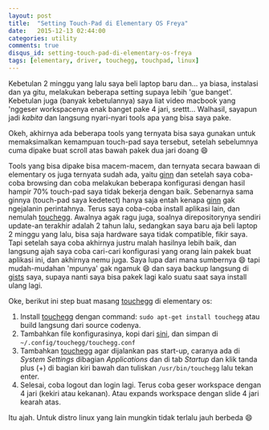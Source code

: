 ```yaml
---
layout: post
title:  "Setting Touch-Pad di Elementary OS Freya"
date:   2015-12-13 02:44:00
categories: utility
comments: true
disqus_id: setting-touch-pad-di-elementary-os-freya
tags: [elementary, driver, touchegg, touchpad, linux]
---
```


Kebetulan 2 minggu yang lalu saya beli laptop baru dan... ya biasa, instalasi
dan ya gitu, melakukan beberapa setting supaya lebih 'gue banget'. Kebetulan
juga (banyak kebetulannya) saya liat video macbook yang 'nggeser workspacenya
enak banget pake 4 jari, srettt... Walhasil, sayapun jadi _kabita_ dan
langsung nyari-nyari tools apa yang bisa saya pake.


Okeh, akhirnya ada beberapa tools yang ternyata bisa saya gunakan untuk
memaksimalkan kemampuan touch-pad saya tersebut, setelah sebelumnya cuma
dipake buat scroll atas bawah pakek dua jari doang :smile:


Tools yang bisa dipake bisa macem-macem, dan ternyata secara bawaan di
elementary os juga ternyata sudah ada, yaitu [ginn] dan setelah saya
coba-coba browsing dan coba melakukan beberapa konfigurasi dengan hasil
hampir 70% touch-pad saya tidak bekerja dengan baik. Sebenarnya sama ginnya
(touch-pad saya kedetect) hanya saja entah kenapa [ginn] gak ngejalanin
perintahnya. Terus saya coba-coba install aplikasi lain, dan nemulah
[touchegg]. Awalnya agak ragu juga, soalnya direpositorynya sendiri
update-an terakhir adalah 2 tahun lalu, sedangkan saya baru aja beli
laptop 2 minggu yang lalu, bisa saja hardware saya tidak compatible,
fikir saya. Tapi setelah saya coba akhirnya justru malah hasilnya lebih baik,
dan langsung ajah saya coba cari-cari konfigurasi yang orang lain pakek buat
aplikasi ini, dan akhirnya nemu juga. Saya lupa dari mana sumbernya :smile:
tapi mudah-mudahan 'mpunya' gak ngamuk :smile: dan saya backup langsung di
[gists] saya, supaya nanti saya bisa pakek lagi kalo suatu saat saya install
ulang lagi.


Oke, berikut ini step buat masang [touchegg] di elementary os:


1. Install [touchegg] dengan command: `sudo apt-get install touchegg` atau build
   langsung dari source codenya.
2. Tambahkan file konfigurasinya, kopi dari [sini], dan simpan di
   `~/.config/touchegg/touchegg.conf`
3. Tambahkan [touchegg] agar dijalankan pas start-up, caranya ada di
   _System Settings_ dibagian _Applications_ dan di tab _Startup_ dan klik
   tanda plus (+) di bagian kiri bawah dan tuliskan `/usr/bin/touchegg` lalu
   tekan enter.
4. Selesai, coba logout dan login lagi. Terus coba geser workspace dengan 4
   jari (kekiri atau kekanan). Atau expands workspace dengan slide 4 jari
   kearah atas.


Itu ajah. Untuk distro linux yang lain mungkin tidak terlalu jauh berbeda
:smile:


[touchegg]: https://github.com/JoseExposito/touchegg
[ginn]: https://launchpad.net/canonical-multitouch/ginn
[sini]: https://gist.github.com/ajiyakin/5a7254158852cbe901ce
[gists]: https://gist.github.com/ajiyakin/5a7254158852cbe901ce
